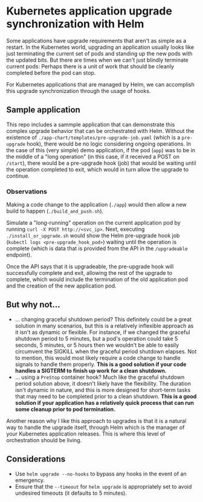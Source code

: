 # Kubernetes application upgrade synchronization with Helm

Some applications have upgrade requirements that aren't as simple as a restart. In the Kubernetes world, upgrading an application usually looks like just terminating the current set of pods and standing up the new pods with the updated bits. But there are times when we can't just blindly terminate current pods: Perhaps there is a unit of work that should be cleanly completed before the pod can stop.

For Kubernetes applications that are managed by Helm, we can accomplish this upgrade synchronization through the usage of hooks.

## Sample application

This repo includes a sammple application that can demonstrate this complex upgrade behavior that can be orchestrated with Helm. Without the existence of `./app-chart/templates/pre-upgrade-job.yaml` (which is a `pre-upgrade` hook), there would be no logic considering ongoing operations. In the case of this (very simple) demo application, if the pod (`app`) was to be in the middle of a "long operation" (in this case, if it received a POST on `/start`), there would be a pre-upgrade hook (job) that would be waiting until the operation completed to exit, which would in turn allow the upgrade to continue.

### Observations

Making a code change to the application (`./app`) would then allow a new build to happen (`./build_and_push.sh`).

Simulate a "long-running" operation on the current application pod by running `curl -X POST http://<svc_ip>`. Next, executing `./install_or_upgrade.sh` would show the Helm pre-upgrade hook job (`kubectl logs <pre-upgrade_hook_pod>`) waiting until the operation is complete (which is data that is provided from the API in the `/upgradeable` endpoint).

Once the API says that it is upgradeable, the pre-upgrade hook will successfully complete and exit, allowing the rest of the upgrade to complete, which would include the termination of the old application pod and the creation of the new application pod.

## But why not...

 * ... changing graceful shutdown period? This definitely could be a great solution in many scenarios, but this is a relatively inflexible approach as it isn't as dynamic or flexible. For instance, if we changed the graceful shutdown period to 5 minutes, but a pod's operation could take 5 seconds, 5 minutes, or 5 hours then we wouldn't be able to easily circumvent the SIGKILL when the graceful period shutdown elapses. Not to mention, this would most likely require a code change to handle signals to handle them properly. **This is a good solution if your code handles a SIGTERM to finish up work for a clean shutdown.**
 * ... using a `PreStop` container hook? Much like the graceful shutdown period solution above, it doesn't likely have the flexibility. The duration isn't dynamic in nature, and this is more designed for short-term tasks that may need to be completed prior to a clean shutdown. **This is a good solution if your application has a relatively quick process that can run some cleanup prior to pod termination.**

 Another reason why I like this approach to upgrades is that it is a natural way to handle the upgrade itself, through Helm which is the manager of your Kubernetes application releases. This is where this level of orchestration should be living.

## Considerations

 * Use `helm upgrade --no-hooks` to bypass any hooks in the event of an emergency.
 * Ensure that the `--timeout` for `helm upgrade` is appropriately set to avoid undesired timeouts (it defaults to 5 minutes).

